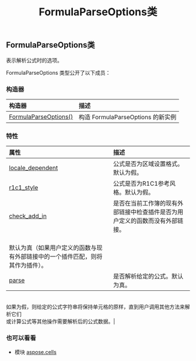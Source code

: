 ﻿---
title: FormulaParseOptions类
second_title: Aspose.Cells for Python via .NET API 参考资料
description:
type: docs
weight: 710
url: /zh/python-net/aspose.cells/formulaparseoptions/
is_root: false
---
##  FormulaParseOptions类
表示解析公式时的选项。



FormulaParseOptions 类型公开了以下成员：

### 构造器
|构造器|描述|
| :- | :- |
| [FormulaParseOptions()](/cells/zh/python-net/aspose.cells/formulaparseoptions/__init__/#) |构造 FormulaParseOptions 的新实例|


### 特性
|属性|描述|
| :- | :- |
| [locale_dependent](/cells/zh/python-net/aspose.cells/formulaparseoptions/locale_dependent) |公式是否为区域设置格式。默认为假。|
| [r1c1_style](/cells/zh/python-net/aspose.cells/formulaparseoptions/r1c1_style) |公式是否为R1C1参考风格。默认为假。|
| [check_add_in](/cells/zh/python-net/aspose.cells/formulaparseoptions/check_add_in) |是否在当前工作簿的现有外部链接中检查插件是否为用户定义的函数而没有外部链接。<br/>默认为真（如果用户定义的函数与现有外部链接中的一个插件匹配，则将其作为插件）。|
| [parse](/cells/zh/python-net/aspose.cells/formulaparseoptions/parse) |是否解析给定的公式。默认为真。<br/>如果为假，则给定的公式字符串将保持单元格的原样，直到用户调用其他方法来解析它们<br/>或计算公式等其他操作需要解析后的公式数据。|



### 也可以看看
* 模块 [aspose.cells](..)
